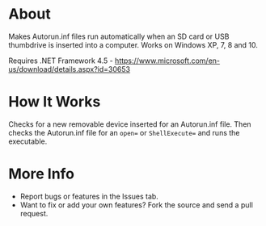 # About
Makes Autorun.inf files run automatically when an SD card or USB thumbdrive is inserted into a computer. Works on Windows XP, 7, 8 and 10.

Requires .NET Framework 4.5 - https://www.microsoft.com/en-us/download/details.aspx?id=30653

# How It Works
Checks for a new removable device inserted for an Autorun.inf file. Then checks the Autorun.inf file for an `open=` or `ShellExecute=` and runs the executable.

# More Info
- Report bugs or features in the Issues tab.
- Want to fix or add your own features? Fork the source and send a pull request.